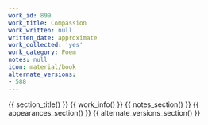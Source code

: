 ```yaml
---
work_id: 899
work_title: Compassion
work_written: null
written_date: approximate
work_collected: 'yes'
work_category: Poem
notes: null
icon: material/book
alternate_versions:
- 588
---
```


{{ section_title() }}
{{ work_info() }}
{{ notes_section() }}
{{ appearances_section() }}
{{ alternate_versions_section() }}